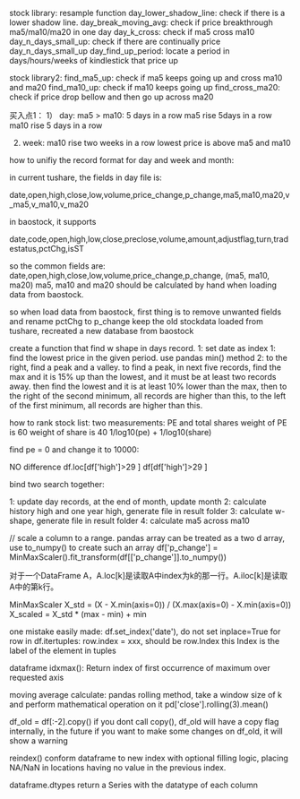 stock library:
resample function
day_lower_shadow_line:  check if there is a lower shadow line.
day_break_moving_avg:   check if price breakthrough ma5/ma10/ma20 in one day
day_k_cross:            check if ma5 cross ma10
day_n_days_small_up:    check if there are continually price day_n_days_small_up
day_find_up_period:     locate a period in days/hours/weeks of kindlestick that price up


stock library2:
find_ma5_up:            check if ma5 keeps going up and cross ma10 and ma20
find_ma10_up:           check if ma10 keeps going up
find_cross_ma20:        check if price drop bellow and then go up across ma20



买入点1：
1） day:
    ma5 > ma10: 5 days in a row
    ma5 rise 5days in a row
    ma10 rise 5 days in a row

2) week:
   ma10 rise two weeks in a row
   lowest price is above ma5 and ma10


how to unifiy the record format for day and week and month:

in current tushare, the fields in day file is:

date,open,high,close,low,volume,price_change,p_change,ma5,ma10,ma20,v_ma5,v_ma10,v_ma20

in baostock, it supports

date,code,open,high,low,close,preclose,volume,amount,adjustflag,turn,tradestatus,pctChg,isST

so the common fields are:
date,open,high,close,low,volume,price_change,p_change, (ma5, ma10, ma20)
ma5, ma10 and ma20 should be calculated by hand when loading data from baostock.

so when load data from baostock, first thing is to remove unwanted fields and rename pctChg to p_change
keep the old stockdata loaded from tushare, recreated a new database from baostock

create a function that find w shape in days record.
1: set date as index
1: find the lowest price in the given period. use pandas min() method
2: to the right, find a peak and a valley.
    to find a peak, in next five records, find the max and it is 15% up than the lowest, and it must be at least two records away.
    then find the lowest and it is at least 10% lower than the max,
    then to the right of the second minimum, all records are higher than this,
    to the left of the first minimum, all records are higher than this.


how to rank stock list:
two measurements: PE and total shares
weight of PE is 60
weight of share is 40
1/log10(pe) + 1/log10(share)

find pe = 0 and change it to 10000:

NO difference
df.loc[df['high']>29 ]
df[df['high']>29 ]

bind two search together:

1: update day records, at the end of month, update month
2: calculate history high and one year high, generate file in result folder
3: calculate w-shape, generate file in result folder
4: calculate ma5 across ma10


//  scale a column to a range. pandas array can be treated as a two d array, use to_numpy() to create such an array
df['p_change'] = MinMaxScaler().fit_transform(df[['p_change']].to_numpy())


对于一个DataFrame A，A.loc[k]是读取A中index为k的那一行。A.iloc[k]是读取A中的第k行。

MinMaxScaler
X_std = (X - X.min(axis=0)) / (X.max(axis=0) - X.min(axis=0))
X_scaled = X_std * (max - min) + min

one mistake easily made:
df.set_index('date'), do not set inplace=True
for row in df.itertuples:
    row.index = xxx,    should be row.Index this Index is the label of the element in tuples

dataframe idxmax():
Return index of first occurrence of maximum over requested axis

moving average calculate:
pandas rolling method, take a window size of k and perform mathematical operation on it
pd['close'].rolling(3).mean()

df_old = df[:-2].copy()
if you dont call copy(), df_old will have a copy flag internally, in the future if you want to make some changes on df_old, it will show a warning

reindex()
conform dataframe to new index with optional filling logic, placing NA/NaN in locations having no value in the previous index.

dataframe.dtypes
return a Series with the datatype of each column

